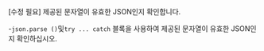 [수정 필요]
제공된 문자열이 유효한 JSON인지 확인합니다.

-`json.parse ()`및`try ... catch` 블록을 사용하여 제공된 문자열이 유효한 JSON인지 확인하십시오.